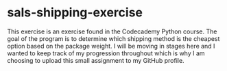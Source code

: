 # sals-shipping-exercise

This exercise is an exercise found in the Codecademy Python course. The goal of the program is to determine which shipping method is the cheapest option based on the package weight. I will be moving in stages here and I wanted to keep track of my progression throughout which is why I am choosing to upload this small assignment to my GitHub profile.
